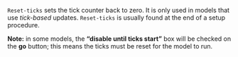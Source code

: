 ﻿`Reset-ticks` sets the tick counter back to zero. It is only used in models that use *tick-based* updates. `Reset-ticks` is usually found at the end of a setup procedure. 



**Note:** in some models, the **“disable until ticks start”** box will be checked on the **go** button; this means the ticks must be reset for the model to run. 

